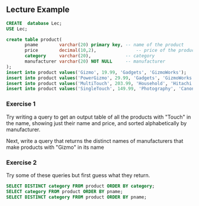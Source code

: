 ## Lecture Example


```sql
CREATE  database Lec;
USE Lec; 

create table product(
       pname        varchar(20) primary key, -- name of the product
       price        decimal(10,2),               -- price of the product
       category     varchar(20),             -- category
       manufacturer varchar(20) NOT NULL     -- manufacturer
);
insert into product values('Gizmo', 19.99, 'Gadgets', 'GizmoWorks');    
insert into product values('PowerGizmo', 29.99, 'Gadgets', 'GizmoWorks');  
insert into product values('MultiTouch', 203.99, 'Household', 'Hitachi'); 
insert into product values('SingleTouch', 149.99, 'Photography', 'Canon')

```

### Exercise 1
Try writing a query to get an output table of all the products with "Touch" in the name, showing just their name and price, 
and sorted alphabetically by manufacturer.


Next, write a query that returns the distinct names of manufacturers that make products with "Gizmo" in its name



### Exercise 2

Try some of these queries but first guess what they return.

```sql
SELECT DISTINCT category FROM product ORDER BY category;
SELECT category FROM product ORDER BY pname;
SELECT DISTINCT category FROM product ORDER BY pname;
```
